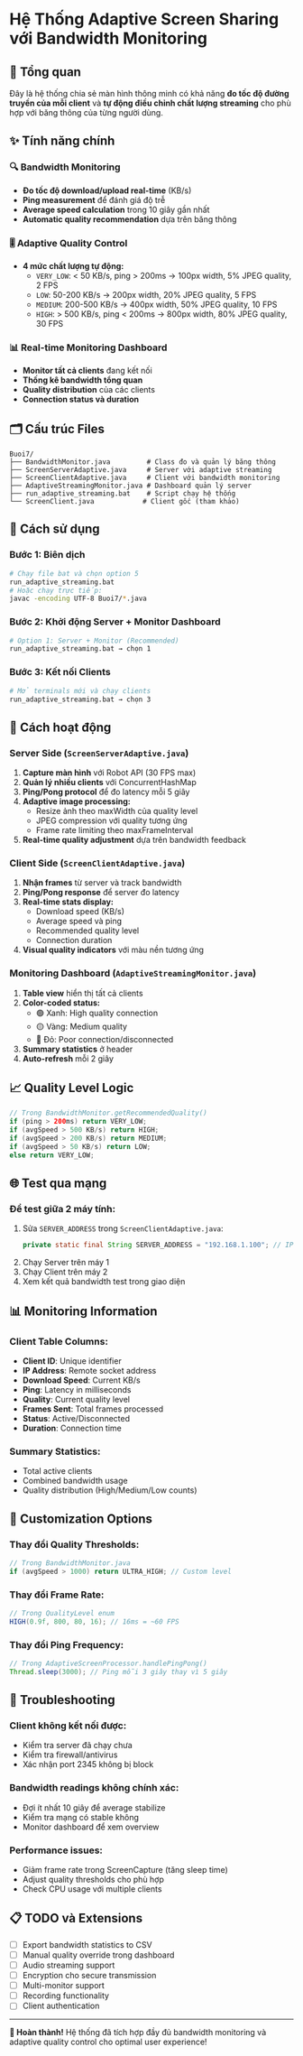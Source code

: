 # Hệ Thống Adaptive Screen Sharing với Bandwidth Monitoring

## 🎯 Tổng quan

Đây là hệ thống chia sẻ màn hình thông minh có khả năng **đo tốc độ đường truyền của mỗi client** và **tự động điều chỉnh chất lượng streaming** cho phù hợp với băng thông của từng người dùng.

## ✨ Tính năng chính

### 🔍 Bandwidth Monitoring
- **Đo tốc độ download/upload real-time** (KB/s)
- **Ping measurement** để đánh giá độ trễ
- **Average speed calculation** trong 10 giây gần nhất
- **Automatic quality recommendation** dựa trên băng thông

### 🎚️ Adaptive Quality Control
- **4 mức chất lượng tự động:**
  - `VERY_LOW`: < 50 KB/s, ping > 200ms → 100px width, 5% JPEG quality, 2 FPS
  - `LOW`: 50-200 KB/s → 200px width, 20% JPEG quality, 5 FPS  
  - `MEDIUM`: 200-500 KB/s → 400px width, 50% JPEG quality, 10 FPS
  - `HIGH`: > 500 KB/s, ping < 200ms → 800px width, 80% JPEG quality, 30 FPS

### 📊 Real-time Monitoring Dashboard
- **Monitor tất cả clients** đang kết nối
- **Thống kê bandwidth tổng quan**
- **Quality distribution** của các clients
- **Connection status và duration**

## 🗂️ Cấu trúc Files

```
Buoi7/
├── BandwidthMonitor.java         # Class đo và quản lý băng thông
├── ScreenServerAdaptive.java     # Server với adaptive streaming
├── ScreenClientAdaptive.java     # Client với bandwidth monitoring  
├── AdaptiveStreamingMonitor.java # Dashboard quản lý server
├── run_adaptive_streaming.bat    # Script chạy hệ thống
└── ScreenClient.java            # Client gốc (tham khảo)
```

## 🚀 Cách sử dụng

### Bước 1: Biên dịch
```bash
# Chạy file bat và chọn option 5
run_adaptive_streaming.bat
# Hoặc chạy trực tiếp:
javac -encoding UTF-8 Buoi7/*.java
```

### Bước 2: Khởi động Server + Monitor Dashboard
```bash
# Option 1: Server + Monitor (Recommended)
run_adaptive_streaming.bat → chọn 1
```

### Bước 3: Kết nối Clients
```bash
# Mở terminals mới và chạy clients
run_adaptive_streaming.bat → chọn 3
```

## 🔧 Cách hoạt động

### Server Side (`ScreenServerAdaptive.java`)
1. **Capture màn hình** với Robot API (30 FPS max)
2. **Quản lý nhiều clients** với ConcurrentHashMap
3. **Ping/Pong protocol** để đo latency mỗi 5 giây
4. **Adaptive image processing:**
   - Resize ảnh theo maxWidth của quality level
   - JPEG compression với quality tương ứng
   - Frame rate limiting theo maxFrameInterval
5. **Real-time quality adjustment** dựa trên bandwidth feedback

### Client Side (`ScreenClientAdaptive.java`)
1. **Nhận frames** từ server và track bandwidth
2. **Ping/Pong response** để server đo latency
3. **Real-time stats display:**
   - Download speed (KB/s)
   - Average speed và ping
   - Recommended quality level
   - Connection duration
4. **Visual quality indicators** với màu nền tương ứng

### Monitoring Dashboard (`AdaptiveStreamingMonitor.java`)
1. **Table view** hiển thị tất cả clients
2. **Color-coded status:**
   - 🟢 Xanh: High quality connection
   - 🟡 Vàng: Medium quality  
   - 🔴 Đỏ: Poor connection/disconnected
3. **Summary statistics** ở header
4. **Auto-refresh** mỗi 2 giây

## 📈 Quality Level Logic

```java
// Trong BandwidthMonitor.getRecommendedQuality()
if (ping > 200ms) return VERY_LOW;
if (avgSpeed > 500 KB/s) return HIGH;
if (avgSpeed > 200 KB/s) return MEDIUM;  
if (avgSpeed > 50 KB/s) return LOW;
else return VERY_LOW;
```

## 🌐 Test qua mạng

### Để test giữa 2 máy tính:
1. Sửa `SERVER_ADDRESS` trong `ScreenClientAdaptive.java`:
   ```java
   private static final String SERVER_ADDRESS = "192.168.1.100"; // IP máy server
   ```
2. Chạy Server trên máy 1
3. Chạy Client trên máy 2
4. Xem kết quả bandwidth test trong giao diện

## 📊 Monitoring Information

### Client Table Columns:
- **Client ID**: Unique identifier
- **IP Address**: Remote socket address  
- **Download Speed**: Current KB/s
- **Ping**: Latency in milliseconds
- **Quality**: Current quality level
- **Frames Sent**: Total frames processed
- **Status**: Active/Disconnected
- **Duration**: Connection time

### Summary Statistics:
- Total active clients
- Combined bandwidth usage
- Quality distribution (High/Medium/Low counts)

## 🔧 Customization Options

### Thay đổi Quality Thresholds:
```java
// Trong BandwidthMonitor.java
if (avgSpeed > 1000) return ULTRA_HIGH; // Custom level
```

### Thay đổi Frame Rate:
```java
// Trong QualityLevel enum
HIGH(0.9f, 800, 80, 16); // 16ms = ~60 FPS
```

### Thay đổi Ping Frequency:
```java
// Trong AdaptiveScreenProcessor.handlePingPong()
Thread.sleep(3000); // Ping mỗi 3 giây thay vì 5 giây
```

## 🐛 Troubleshooting

### Client không kết nối được:
- Kiểm tra server đã chạy chưa
- Kiểm tra firewall/antivirus
- Xác nhận port 2345 không bị block

### Bandwidth readings không chính xác:
- Đợi ít nhất 10 giây để average stabilize
- Kiểm tra mạng có stable không
- Monitor dashboard để xem overview

### Performance issues:
- Giảm frame rate trong ScreenCapture (tăng sleep time)
- Adjust quality thresholds cho phù hợp
- Check CPU usage với multiple clients

## 📋 TODO và Extensions

- [ ] Export bandwidth statistics to CSV
- [ ] Manual quality override trong dashboard  
- [ ] Audio streaming support
- [ ] Encryption cho secure transmission
- [ ] Multi-monitor support
- [ ] Recording functionality
- [ ] Client authentication

---

**🎉 Hoàn thành!** Hệ thống đã tích hợp đầy đủ bandwidth monitoring và adaptive quality control cho optimal user experience!